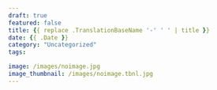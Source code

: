 ```yaml
---
draft: true
featured: false
title: {{ replace .TranslationBaseName '-' ' ' | title }}
date: {{ .Date }}
category: "Uncategorized"
tags:

image: /images/noimage.jpg
image_thumbnail: /images/noimage.tbnl.jpg
---
```

